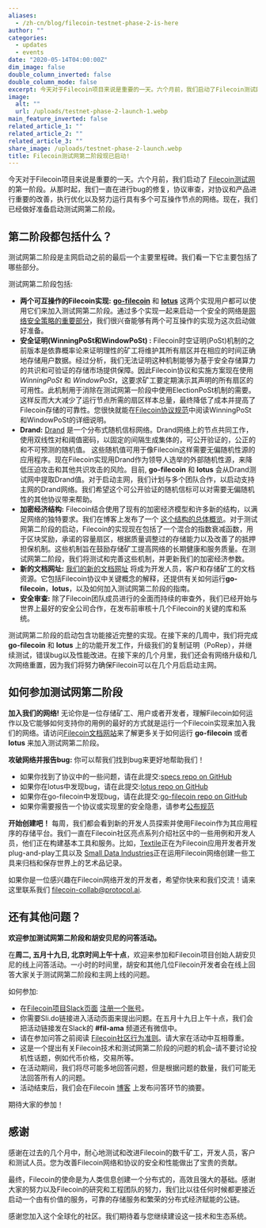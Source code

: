 ```yaml
---
aliases:
  - /zh-cn/blog/filecoin-testnet-phase-2-is-here
author: ""
categories:
  - updates
  - events
date: "2020-05-14T04:00:00Z"
dim_image: false
double_column_inverted: false
double_column_mode: false
excerpt: 今天对于Filecoin项目来说是重要的一天。六个月前，我们启动了Filecoin测试网的第一阶段。从那时起，我们一直在进行bug的修复，协议审查，对协议和产品进行重要的改善，执行优化以及努力运行具有多个可互操作节点的网络。现在，我们已经做好准备启动测试网第二阶段。
image:
  alt: ""
  url: /uploads/testnet-phase-2-launch-1.webp
main_feature_inverted: false
related_article_1: ""
related_article_2: ""
related_article_3: ""
share_image: /uploads/testnet-phase-2-launch.webp
title: Filecoin测试网第二阶段现已启动!
---
```


今天对于Filecoin项目来说是重要的一天。六个月前，我们启动了 [Filecoin测试网](https://filecoin.io/blog/filecoin-testnet-is-live/)的第一阶段。从那时起，我们一直在进行bug的修复，协议审查，对协议和产品进行重要的改善，执行优化以及努力运行具有多个可互操作节点的网络。现在，我们已经做好准备启动测试网第二阶段。

## 第二阶段都包括什么？

测试网第二阶段是主网启动之前的最后一个主要里程碑。我们看一下它主要包括了哪些部分。

测试网第二阶段包括:

- **两个可互操作的Filecoin实现:** [**go-filecoin**](https://github.com/filecoin-project/go-filecoin) 和 [**lotus**](https://github.com/filecoin-project/lotus/) 这两个实现用户都可以使用它们来加入测试网第二阶段。通过多个实现一起来启动一个安全的网络是[网络安全策略的重要部分](https://filecoin.io/blog/announcing-lotus#why-multiple-implementations)，我们很兴奋能够有两个可互操作的实现为这次启动做好准备。
- **安全证明(WinningPoSt和WindowPoSt) :** Filecoin时空证明(PoSt)机制的之前版本是依靠概率论来证明理性的矿工将维护其所有扇区并在相应的时间正确地存储用户数据。经过分析，我们无法证明这种机制能够为基于安全存储算力的共识和可验证的存储市场提供保障。因此Filecoin协议和实施方案现在使用*WinningPoSt* 和 *WindowPoSt*，这要求矿工要定期演示其声明的所有扇区的可用性。此机制用于消除在测试网第一阶段中使用ElectionPoSt机制的需要。这样反而大大减少了运行节点所需的扇区样本总量，最终降低了成本并提高了Filecoin存储的可靠性。您很快就能在[Filecoin协议规范](https://filecoin-project.github.io/specs/)中阅读WinningPoSt 和WindowPoSt的详细说明。
- **Drand:** [Drand](https://github.com/drand/drand) 是一个分布式随机信标网络。Drand网络上的节点共同工作，使用双线性对和阈值密码，以固定的间隔生成集体的，可公开验证的，公正的和不可预测的随机值。 这些随机值可用于像Filecoin这样需要无偏随机性源的应用程序。现在Filecoin实现用Drand作为领导人选举的外部随机性源，来降低压迫攻击和其他共识攻击的风险。目前, **go-filecoin** 和 **lotus** 会从Drand测试网中提取Drand值。对于启动主网，我们计划与多个团队合作，以启动支持主网的Drand网络。我们希望这个可公开验证的随机信标可以对需要无偏随机性的其他协议带来帮助。
- **加密经济结构:** Filecoin结合使用了现有的加密经济模型和许多新的结构，以满足网络的独特要求。我们在博客上发布了一个 [这个结构的总体概览](https://filecoin.io/blog/filecoin-cryptoeconomic-constructions/)。对于测试网第二阶段的启动，Filecoin的实现现在包括了一个混合的指数衰减函数，用于区块奖励，承诺的容量扇区，根据质量调整过的存储能力以及改善了的抵押担保机制。这些机制旨在鼓励存储矿工提高网络的长期健康和服务质量。在测试网第二阶段，我们将测试和完善这些机制，并更新我们的加密经济参数。
- **新的文档网址:** [我们的新的文档网址](http://docs.filecoin.io/) 将成为开发人员，客户和存储矿工的文档资源。它包括Filecoin协议中关键概念的解释，还提供有关如何运行**go-filecoin**，**lotus**，以及如何加入测试网第二阶段的指南。
- **安全审查:** 除了Filecoin团队成员进行的全面而持续的审查外，我们已经开始与世界上最好的安全公司合作，在发布前审核十几个Filecoin的关键的库和系统。

测试网第二阶段的启动包含功能接近完整的实现。在接下来的几周中，我们将完成 **go-filecoin** 和 **lotus** 上的功能开发工作，升级我们的复制证明（PoRep），并继续测试，错误bug以及性能改进。在接下来的几个月里，我们还会有网络升级和几次网络重置，因为我们将努力确保Filecoin可以在几个月后启动主网。

## 如何参加测试网第二阶段

**加入我们的网络!** 无论你是一位存储矿工、用户或者开发者，理解Filecoin如何运作以及它能够如何支持你的用例的最好的方式就是运行一个Filecoin实现来加入我们的网络。请访问[Filecoin文档网站](https://docs.filecoin.io/)来了解更多关于如何运行 **go-filecoin** 或者 **lotus** 来加入测试网第二阶段。

**攻破网络并报告bug:** 你可以帮我们找到bug来更好地帮助我们！

- 如果你找到了协议中的一些问题，请在此提交:[specs repo on GitHub](https://github.com/filecoin-project/specs/issues)
- 如果你在lotus中发现bug，请在此提交:[lotus repo on GitHub](https://github.com/filecoin-project/lotus/issues)
- 如果你在go-filecoin中发现bug，请在此提交:[go-filecoin repo on GitHub](https://github.com/filecoin-project/go-filecoin/issues)
- 如果你需要报告一个协议或实现里的安全隐患，请参考[公布规范](https://github.com/filecoin-project/community#security-issues-and-disclosures)

**开始创建吧！** 每周，我们都会看到新的开发人员探索并使用Filecoin作为其应用程序的存储平台。我们一直在Filecoin社区亮点系列介绍社区中的一些用例和开发人员，他们正在构建基本工具和服务。比如，[Textile](https://filecoin.io/blog/community-andrew-hill-textile/)正在为Filecoin应用开发者开发plug-and-play工具以及 [Small Data Industries](https://filecoin.io/blog/community-ben-fino-radin-sdi/)正在运用Filecoin网络创建一些工具来归档和保存世界上的艺术品记录。

如果你是一位感兴趣在Filecoin网络开发的开发者，希望你快来和我们交流！请来这里联系我们 [filecoin-collab@protocol.ai](mailto:filecoin-collab@protocol.ai).

## 还有其他问题？

**欢迎参加测试网第二阶段和胡安贝尼的问答活动。**

在**周二, 五月十九日, 北京时间上午十点**，欢迎来参加和Filecoin项目创始人胡安贝尼的线上问答活动。一小时的时间里，胡安和其他几位Filecoin开发者会在线上回答大家关于测试网第二阶段和主网上线的问题。

如何参加:

- 在[Filecoin项目Slack页面](https://filecoinproject.slack.com/) [注册一个账号](https://filecoin.io/#community)。
- 你需要Sli.do链接进入活动页面来提出问题。在五月十九日上午十点，我们会把活动链接发在Slack的 **#fil-ama** 频道还有微信中。
- 请在参加问答之前阅读 [Filecoin社区行为准则](https://github.com/filecoin-project/community/blob/master/CODE_OF_CONDUCT.md)。请大家在活动中互相尊重。
- 这是一个提出有关Filecoin技术和测试网第二阶段的问题的机会–请不要讨论投机性话题，例如代币价格，交易所等。
- 在活动期间，我们将尽可能多地回答问题，但是根据问题的数量，我们可能无法回答所有人的问题。
- 活动结束后，我们会在Filecoin [博客](https://filecoin.io/blog) 上发布问答环节的摘要。

期待大家的参加！

## 感谢

感谢在过去的几个月中，耐心地测试和改进Filecoin的数千矿工，开发人员，客户和测试人员。您为改善Filecoin网络和协议的安全和性能做出了宝贵的贡献。

最终，Filecoin的使命是为人类信息创建一个分布式的，高效且强大的基础。感谢大家的努力以及Filecoin的研究和工程团队的努力，我们比以往任何时候都更接近启动一个由有价值的服务，可靠的存储服务和繁荣的分布式经济赋能的公链。

感谢您加入这个全球化的社区。我们期待着与您继续建设这一技术和生态系统。
